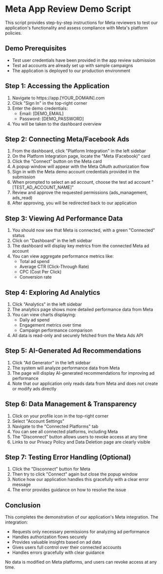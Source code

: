 
# Meta App Review Demo Script

This script provides step-by-step instructions for Meta reviewers to test our application's functionality and assess compliance with Meta's platform policies.

## Demo Prerequisites

- Test user credentials have been provided in the app review submission
- Test ad accounts are already set up with sample campaigns
- The application is deployed to our production environment

## Step 1: Accessing the Application

1. Navigate to https://app.[YOUR_DOMAIN].com
2. Click "Sign In" in the top-right corner
3. Enter the demo credentials:
   - Email: [DEMO_EMAIL]
   - Password: [DEMO_PASSWORD]
4. You will be taken to the dashboard overview

## Step 2: Connecting Meta/Facebook Ads

1. From the dashboard, click "Platform Integration" in the left sidebar
2. On the Platform Integration page, locate the "Meta (Facebook)" card
3. Click the "Connect" button on the Meta card
4. A popup window will appear with the Meta OAuth authorization flow
5. Sign in with the Meta demo account credentials provided in the submission
6. When prompted to select an ad account, choose the test ad account "[TEST_AD_ACCOUNT_NAME]"
7. Review and approve the requested permissions (ads_management, ads_read)
8. After approving, you will be redirected back to our application

## Step 3: Viewing Ad Performance Data

1. You should now see that Meta is connected, with a green "Connected" status
2. Click on "Dashboard" in the left sidebar
3. The dashboard will display key metrics from the connected Meta ad account
4. You can view aggregate performance metrics like:
   - Total ad spend
   - Average CTR (Click-Through Rate)
   - CPC (Cost Per Click)
   - Conversion rate

## Step 4: Exploring Ad Analytics

1. Click "Analytics" in the left sidebar
2. The analytics page shows more detailed performance data from Meta
3. You can view charts displaying:
   - Daily ad spend
   - Engagement metrics over time
   - Campaign performance comparison
4. All data is read-only and securely fetched from the Meta Ads API

## Step 5: AI-Generated Ad Recommendations

1. Click "Ad Generator" in the left sidebar
2. The system will analyze performance data from Meta
3. The page will display AI-generated recommendations for improving ad performance
4. Note that our application only reads data from Meta and does not create or modify ads directly

## Step 6: Data Management & Transparency

1. Click on your profile icon in the top-right corner
2. Select "Account Settings"
3. Navigate to the "Connected Platforms" tab
4. You can see all connected platforms, including Meta
5. The "Disconnect" button allows users to revoke access at any time
6. Links to our Privacy Policy and Data Deletion page are clearly visible

## Step 7: Testing Error Handling (Optional)

1. Click the "Disconnect" button for Meta
2. Then try to click "Connect" again but close the popup window
3. Notice how our application handles this gracefully with a clear error message
4. The error provides guidance on how to resolve the issue

## Conclusion

This completes the demonstration of our application's Meta integration. The integration:

- Requests only necessary permissions for analyzing ad performance
- Handles authorization flows securely
- Provides valuable insights based on ad data
- Gives users full control over their connected accounts
- Handles errors gracefully with clear guidance

No data is modified on Meta platforms, and users can revoke access at any time.
